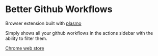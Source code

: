 # Better Github Workflows

Browser extension built with [plasmo](https://github.com/PlasmoHQ/plasmo)

Simply shows all your github workflows in the actions sidebar with the ability to filter them.

[Chrome web store](https://chromewebstore.google.com/detail/better-github-workflows/odooblclenbpcfecjpfbngmhceaalkfo?hl=de)
